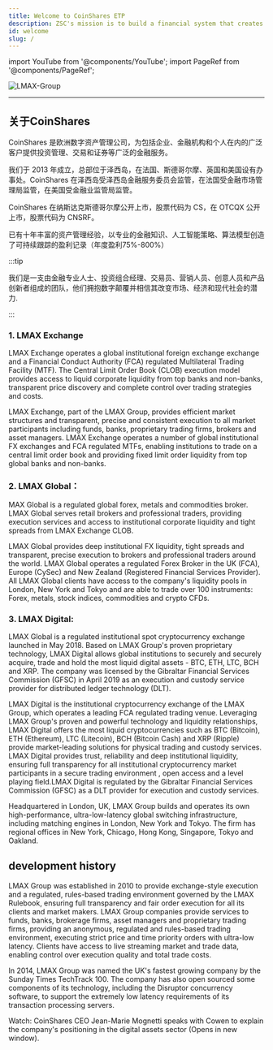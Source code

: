 ```yaml
---
title: Welcome to CoinShares ETP
description: ZSC's mission is to build a financial system that creates the conditions for prosperity—for everyone.
id: welcome
slug: /
---
```


import YouTube from '@components/YouTube';
import PageRef from '@components/PageRef';


![LMAX-Group](/img/images/CoinShares.png)

---

## 关于CoinShares


CoinShares 是欧洲数字资产管理公司，为包括企业、金融机构和个人在内的广泛客户提供投资管理、交易和证券等广泛的金融服务。 

我们于 2013 年成立，总部位于泽西岛，在法国、斯德哥尔摩、英国和美国设有办事处。CoinShares 在泽西岛受泽西岛金融服务委员会监管，在法国受金融市场管理局监管，在美国受金融业监管局监管。 

CoinShares 在纳斯达克斯德哥尔摩公开上市，股票代码为 CS，在 OTCQX 公开上市，股票代码为 CNSRF。

已有十年丰富的资产管理经验，以专业的金融知识、人工智能策略、算法模型创造了可持续跟踪的盈利记录（年度盈利75%-800%）


<YouTube videoId="cGGbJVCdOg4"/>

:::tip

我们是一支由金融专业人士、投资组合经理、交易员、营销人员、创意人员和产品创新者组成的团队，他们拥抱数字颠覆并相信其改变市场、经济和现代​​社会的潜力.

:::

### 1. LMAX Exchange

LMAX Exchange operates a global institutional foreign exchange exchange and a Financial Conduct Authority (FCA) regulated Multilateral Trading Facility (MTF). The Central Limit Order Book (CLOB) execution model provides access to liquid corporate liquidity from top banks and non-banks, transparent price discovery and complete control over trading strategies and costs.

LMAX Exchange, part of the LMAX Group, provides efficient market structures and transparent, precise and consistent execution to all market participants including funds, banks, proprietary trading firms, brokers and asset managers. LMAX Exchange operates a number of global institutional FX exchanges and FCA regulated MTFs, enabling institutions to trade on a central limit order book and providing fixed limit order liquidity from top global banks and non-banks.

<!-- <YouTube videoId=""/> -->

### 2.  LMAX Global：

MAX Global is a regulated global forex, metals and commodities broker. LMAX Global serves retail brokers and professional traders, providing execution services and access to institutional corporate liquidity and tight spreads from LMAX Exchange CLOB.

LMAX Global provides deep institutional FX liquidity, tight spreads and transparent, precise execution to brokers and professional traders around the world. LMAX Global operates a regulated Forex Broker in the UK (FCA), Europe (CySec) and New Zealand (Registered Financial Services Provider). All LMAX Global clients have access to the company's liquidity pools in London, New York and Tokyo and are able to trade over 100 instruments: Forex, metals, stock indices, commodities and crypto CFDs.

<!-- <YouTube videoId=""/> -->

### 3. LMAX Digital:

LMAX Global is a regulated institutional spot cryptocurrency exchange launched in May 2018. Based on LMAX Group's proven proprietary technology, LMAX Digital allows global institutions to securely and securely acquire, trade and hold the most liquid digital assets - BTC, ETH, LTC, BCH and XRP. The company was licensed by the Gibraltar Financial Services Commission (GFSC) in April 2019 as an execution and custody service provider for distributed ledger technology (DLT).

LMAX Digital is the institutional cryptocurrency exchange of the LMAX Group, which operates a leading FCA regulated trading venue. Leveraging LMAX Group's proven and powerful technology and liquidity relationships, LMAX Digital offers the most liquid cryptocurrencies such as BTC (Bitcoin), ETH (Ethereum), LTC (Litecoin), BCH (Bitcoin Cash) and XRP (Ripple) provide market-leading solutions for physical trading and custody services. LMAX Digital provides trust, reliability and deep institutional liquidity, ensuring full transparency for all institutional cryptocurrency market participants in a secure trading environment , open access and a level playing field.LMAX Digital is regulated by the Gibraltar Financial Services Commission (GFSC) as a DLT provider for execution and custody services.

Headquartered in London, UK, LMAX Group builds and operates its own high-performance, ultra-low-latency global switching infrastructure, including matching engines in London, New York and Tokyo. The firm has regional offices in New York, Chicago, Hong Kong, Singapore, Tokyo and Oakland.

## development history

LMAX Group was established in 2010 to provide exchange-style execution and a regulated, rules-based trading environment governed by the LMAX Rulebook, ensuring full transparency and fair order execution for all its clients and market makers. LMAX Group companies provide services to funds, banks, brokerage firms, asset managers and proprietary trading firms, providing an anonymous, regulated and rules-based trading environment, executing strict price and time priority orders with ultra-low latency. Clients have access to live streaming market and trade data, enabling control over execution quality and total trade costs.


In 2014, LMAX Group was named the UK's fastest growing company by the Sunday Times TechTrack 100. The company has also open sourced some components of its technology, including the Disruptor concurrency software, to support the extremely low latency requirements of its transaction processing servers.

<YouTube videoId="1oZsQ4I9oPc"/>

Watch: CoinShares CEO Jean-Marie Mognetti speaks with Cowen to explain the company's positioning in the digital assets sector (Opens in new window).

<YouTube videoId="JPfe2cRROi8"/>
















